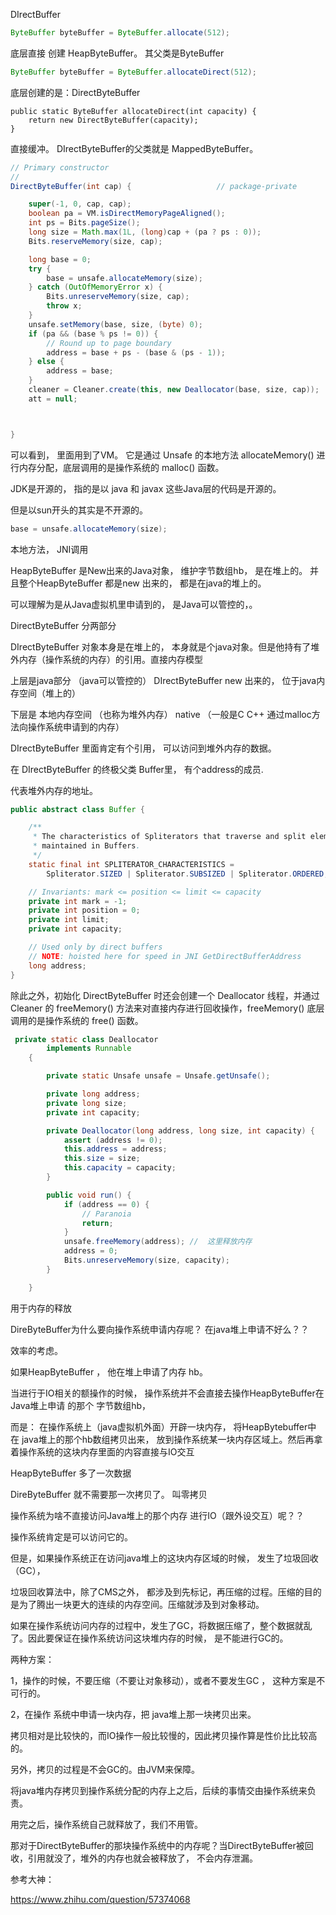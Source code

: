 

DIrectBuffer



```java
ByteBuffer byteBuffer = ByteBuffer.allocate(512);
```

底层直接 创建  HeapByteBuffer。 其父类是ByteBuffer





```java
ByteBuffer byteBuffer = ByteBuffer.allocateDirect(512);
```

底层创建的是：DirectByteBuffer

```
public static ByteBuffer allocateDirect(int capacity) {
    return new DirectByteBuffer(capacity);
}
```



直接缓冲。  DIrectByteBuffer的父类就是  MappedByteBuffer。







```java
// Primary constructor
//
DirectByteBuffer(int cap) {                   // package-private

    super(-1, 0, cap, cap);
    boolean pa = VM.isDirectMemoryPageAligned();
    int ps = Bits.pageSize();
    long size = Math.max(1L, (long)cap + (pa ? ps : 0));
    Bits.reserveMemory(size, cap);

    long base = 0;
    try {
        base = unsafe.allocateMemory(size);
    } catch (OutOfMemoryError x) {
        Bits.unreserveMemory(size, cap);
        throw x;
    }
    unsafe.setMemory(base, size, (byte) 0);
    if (pa && (base % ps != 0)) {
        // Round up to page boundary
        address = base + ps - (base & (ps - 1));
    } else {
        address = base;
    }
    cleaner = Cleaner.create(this, new Deallocator(base, size, cap));
    att = null;



}
```



可以看到， 里面用到了VM。
它是通过 Unsafe 的本地方法 allocateMemory() 进行内存分配，底层调用的是操作系统的 malloc() 函数。


JDK是开源的， 指的是以 java  和 javax 这些Java层的代码是开源的。

但是以sun开头的其实是不开源的。



```java
base = unsafe.allocateMemory(size);
```

本地方法， JNI调用









HeapByteBuffer  是New出来的Java对象， 维护字节数组hb， 是在堆上的。 并且整个HeapByteBuffer 都是new 出来的， 都是在java的堆上的。

可以理解为是从Java虚拟机里申请到的， 是Java可以管控的，。



DirectByteBuffer  分两部分

DIrectByteBuffer 对象本身是在堆上的， 本身就是个java对象。但是他持有了堆外内存（操作系统的内存）的引用。直接内存模型

上层是java部分    （java可以管控的）  						DIrectByteBuffer new 出来的， 位于java内存空间（堆上的）

下层是   本地内存空间   （也称为堆外内存）             native  （一般是C C++ 通过malloc方法向操作系统申请到的内存）













DIrectByteBuffer  里面肯定有个引用， 可以访问到堆外内存的数据。



在 DIrectByteBuffer 的终极父类  Buffer里， 有个address的成员.

代表堆外内存的地址。



```java
public abstract class Buffer {

    /**
     * The characteristics of Spliterators that traverse and split elements
     * maintained in Buffers.
     */
    static final int SPLITERATOR_CHARACTERISTICS =
        Spliterator.SIZED | Spliterator.SUBSIZED | Spliterator.ORDERED;

    // Invariants: mark <= position <= limit <= capacity
    private int mark = -1;
    private int position = 0;
    private int limit;
    private int capacity;

    // Used only by direct buffers
    // NOTE: hoisted here for speed in JNI GetDirectBufferAddress
    long address;
}
```


除此之外，初始化 DirectByteBuffer 时还会创建一个 Deallocator 线程，并通过 Cleaner 的 freeMemory() 方法来对直接内存进行回收操作，freeMemory() 底层调用的是操作系统的 free() 函数。


```java
 private static class Deallocator
        implements Runnable
    {

        private static Unsafe unsafe = Unsafe.getUnsafe();

        private long address;
        private long size;
        private int capacity;

        private Deallocator(long address, long size, int capacity) {
            assert (address != 0);
            this.address = address;
            this.size = size;
            this.capacity = capacity;
        }

        public void run() {
            if (address == 0) {
                // Paranoia
                return;
            }
            unsafe.freeMemory(address); //  这里释放内存
            address = 0;
            Bits.unreserveMemory(size, capacity);
        }

    }
```

用于内存的释放



DireByteBuffer为什么要向操作系统申请内存呢？ 在java堆上申请不好么？？

效率的考虑。





如果HeapByteBuffer  ， 他在堆上申请了内存  hb。

当进行于IO相关的额操作的时候， 操作系统并不会直接去操作HeapByteBuffer在 Java堆上申请 的那个 字节数组hb，

而是：  在操作系统上（java虚拟机外面）开辟一块内存， 将HeapBytebuffer中 在 java堆上的那个hb数组拷贝出来， 放到操作系统某一块内存区域上。然后再拿着操作系统的这块内存里面的内容直接与IO交互



HeapByteBuffer 多了一次数据

DireByteBuffer 就不需要那一次拷贝了。   叫零拷贝





操作系统为啥不直接访问Java堆上的那个内存 进行IO（跟外设交互）呢？？

操作系统肯定是可以访问它的。

但是，如果操作系统正在访问java堆上的这块内存区域的时候， 发生了垃圾回收（GC），

垃圾回收算法中，除了CMS之外， 都涉及到先标记，再压缩的过程。压缩的目的是为了腾出一块更大的连续的内存空间。压缩就涉及到对象移动。

如果在操作系统访问内存的过程中，发生了GC，将数据压缩了，整个数据就乱了。因此要保证在操作系统访问这块堆内存的时候， 是不能进行GC的。

两种方案：

1，操作的时候，不要压缩（不要让对象移动），或者不要发生GC  ， 这种方案是不可行的。

2，在操作 系统中申请一块内存，把 java堆上那一块拷贝出来。 

拷贝相对是比较快的，而IO操作一般比较慢的，因此拷贝操作算是性价比比较高的。

另外，拷贝的过程是不会GC的。由JVM来保障。

将java堆内存拷贝到操作系统分配的内存上之后，后续的事情交由操作系统来负责。

用完之后，操作系统自己就释放了，我们不用管。

那对于DirectByteBuffer的那块操作系统中的内存呢？当DirectByteBuffer被回收，引用就没了，堆外的内存也就会被释放了， 不会内存泄漏。





参考大神：

https://www.zhihu.com/question/57374068

